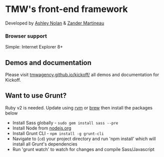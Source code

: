 # TMW's front-end framework

Developed by [Ashley Nolan](https://github.com/dragongraphics) & [Zander Martineau](https://github.com/mrmartineau)

### Browser support
Simple: Internet Explorer 8+

## Demos and documentation
Please visit [tmwagency.github.io/kickoff/](http://tmwagency.github.io/kickoff/) all demos and documentation for Kickoff.

## Want to use Grunt?
Ruby v2 is needed. Update using [rvm](http://rvm.io/) or [brew](http://brew.sh) then install the packages below

* Install Sass globally - `sudo gem install sass --pre`
* Install Node from [nodejs.org](http://nodejs.org/)
* Install Grunt CLI - `npm install -g grunt-cli`
* Navigate to (`cd`) your project directory and run 'npm install' which will install all Grunt's dependencies
* Run 'grunt watch' to watch for changes and compile Sass/Javascript
